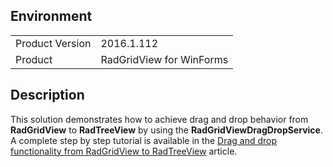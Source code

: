 ## Environment
<table>
	<tr>
		<td>Product Version</td>
		<td>2016.1.112</td>
	</tr>
	<tr>
		<td>Product</td>
		<td>RadGridView for WinForms</td>
	</tr>
</table>


## Description 

This solution demonstrates how to achieve drag and drop behavior from **RadGridView** to **RadTreeView** by using the **RadGridViewDragDropService**. A complete step by step tutorial is available in the [Drag and drop functionality from RadGridView to RadTreeView](https://docs.telerik.com/devtools/winforms/knowledge-base/drag-and-drop-functionality-from-radgridview-to-radtreeview) article.
